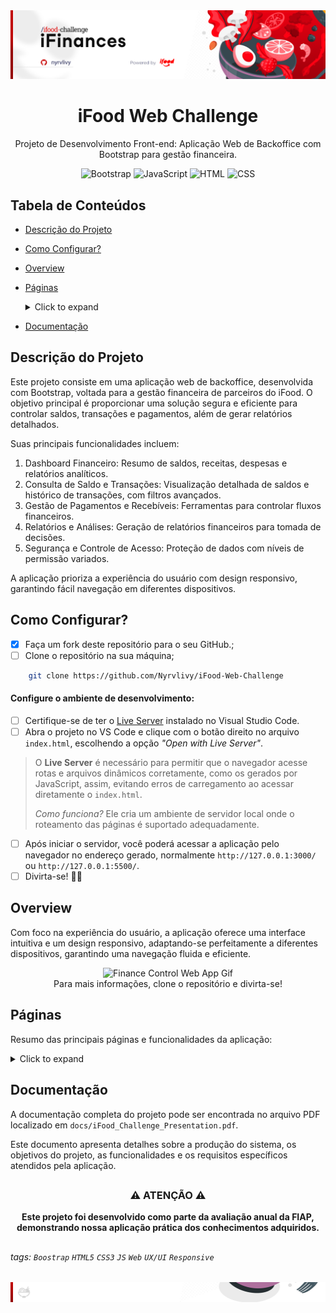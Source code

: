<div align="center">
  <img alt="iFinances Web Banner" src=".github/assets/images/app-web-header.png">
</div>

<h1 align="center">iFood Web Challenge</h1>
<p align="center">Projeto de Desenvolvimento Front-end: Aplicação Web de Backoffice com Bootstrap para gestão financeira.</p>

<div align="center">

  ![Bootstrap](https://img.shields.io/badge/Bootstrap-5.3.0-7952B3?style=flat-square&logo=bootstrap&logoColor=white)
  ![JavaScript](https://img.shields.io/badge/JavaScript-ES6+-F7DF1E?style=flat-square&logo=javascript&logoColor=black)
  ![HTML](https://img.shields.io/badge/HTML5-E34F26?style=flat-square&logo=html5&logoColor=white)
  ![CSS](https://img.shields.io/badge/CSS3-1572B6?style=flat-square&logo=css3&logoColor=white)

</div>

##

## Tabela de Conteúdos

* [Descrição do Projeto](#descrição-do-projeto)
* [Como Configurar?](#como-configurar)
* [Overview](#overview)
* [Páginas](#páginas)
    <details>
    <summary>Click to expand</summary>

  - [Dashboard](#dashboard)
  - [Repasses](#repasses)
  - [Repasses por Período](#repasses-por-período)
  - [Lançamentos](#lançamentos)
  - [Lançamentos do Repasse](#lançamentos-do-repasse)
  - [Desempenho](#desempenho)
  - [Saúde Operacional](#saúde-operacional)
  - [Metas e Projeções](#metas-e-projeções)
  - [Modals](#modals)
      - Modal de Notificações
      - Modal de Permissões
      - Modal Sobre
  - [Navbar e Sidebar](#navbar-e-sidebar)

  </details>
  
* [Documentação](#documentação)

##

## Descrição do Projeto

Este projeto consiste em uma aplicação web de backoffice, desenvolvida com Bootstrap, voltada para a gestão financeira de parceiros do iFood. O objetivo principal é proporcionar uma solução segura e eficiente para controlar saldos, transações e pagamentos, além de gerar relatórios detalhados. 

Suas principais funcionalidades incluem:

1. Dashboard Financeiro: Resumo de saldos, receitas, despesas e relatórios analíticos.
2. Consulta de Saldo e Transações: Visualização detalhada de saldos e histórico de transações, com filtros avançados.
3. Gestão de Pagamentos e Recebíveis: Ferramentas para controlar fluxos financeiros.
4. Relatórios e Análises: Geração de relatórios financeiros para tomada de decisões.
5. Segurança e Controle de Acesso: Proteção de dados com níveis de permissão variados.

A aplicação prioriza a experiência do usuário com design responsivo, garantindo fácil navegação em diferentes dispositivos.

##

## Como Configurar?

- [x] Faça um fork deste repositório para o seu GitHub.;
- [ ] Clone o repositório na sua máquina;

```bash
    git clone https://github.com/Nyrvlivy/iFood-Web-Challenge
```

#### Configure o ambiente de desenvolvimento:

- [ ] Certifique-se de ter o [Live Server](https://marketplace.visualstudio.com/items?itemName=ritwickdey.LiveServer) instalado no Visual Studio Code.
- [ ] Abra o projeto no VS Code e clique com o botão direito no arquivo `index.html`, escolhendo a opção _"Open with Live Server"_.

> O **Live Server** é necessário para permitir que o navegador acesse rotas e arquivos dinâmicos corretamente, como os gerados por JavaScript, assim, evitando erros de carregamento ao acessar diretamente o `index.html`. 
> 
> _Como funciona?_ Ele cria um ambiente de servidor local onde o roteamento das páginas é suportado adequadamente.

- [ ] Após iniciar o servidor, você poderá acessar a aplicação pelo navegador no endereço gerado, normalmente `http://127.0.0.1:3000/` ou `http://127.0.0.1:5500/`.
- [ ] Divirta-se! 🎊👏

##

## Overview

Com foco na experiência do usuário, a aplicação oferece uma interface intuitiva e um design responsivo, adaptando-se perfeitamente a diferentes dispositivos, garantindo uma navegação fluida e eficiente.

<div align="center">
  <img alt="Finance Control Web App Gif" src=".github/assets/gif/ifinances-overview.gif">
  <br>
  Para mais informações, clone o repositório e divirta-se!
</div>

##

## Páginas

Resumo das principais páginas e funcionalidades da aplicação:

<details>
<summary>Click to expand</summary>

### Dashboard
    Aqui encontramos uma visão geral do saldo, receitas, despesas e indicadores financeiros do negócio.

<div align="center">
  <img alt="" src=".github/assets/images/pages/dashboard.png">
  <br>
  <img alt="" src=".github/assets/images/pages/dashboard-2.png">
</div>

### Repasses
    Exibe informações detalhadas sobre repasses financeiros, como datas, valores e status dos pagamentos.

<div align="center">
  <img alt="" src=".github/assets/images/pages/repasses.png">
  <br>
  <img alt="" src=".github/assets/images/pages/repasses-2.png">
</div>

### Repasses por Período
    Permite a visualização e filtragem dos repasses dentro de um intervalo de tempo específico.

<div align="center">
  <img alt="" src=".github/assets/images/pages/repasses-periodo.png">
  <br>
</div>

### Lançamentos
    Lista todos os lançamentos financeiros, permitindo o acompanhamento das movimentações no sistema.

<div align="center">
  <img alt="" src=".github/assets/images/pages/lancamentos.png">
  <br>
</div>

### Lançamentos do Repasse
    Detalha as entradas e saídas relacionadas a cada repasse efetuado, com opções de filtragem.

<div align="center">
  <img alt="" src=".github/assets/images/pages/lancamentos-repasse.png">
  <br>
</div>

### Desempenho
    Mostra métricas de desempenho do negócio, como vendas e metas atingidas, com análises periódicas.

<div align="center">
  <img alt="" src=".github/assets/images/pages/desempenho.png">
  <br>
  <img alt="" src=".github/assets/images/pages/desempenho-2.png">
</div>

### Saúde Operacional
    Exibe indicadores sobre a eficiência operacional, incluindo dados de cancelamentos e problemas de pedidos.

<div align="center">
  <img alt="" src=".github/assets/images/pages/saude-operacional.png">
  <br>
</div>

### Metas e Projeções
    Acompanha o progresso das metas financeiras e faz projeções de desempenho com base nos dados históricos.

<div align="center">
  <img alt="" src=".github/assets/images/pages/metas-projecoes.png">
  <br>
</div>

### Modals
    Aqui estão as modais utilizadas para configurações e notificações do sistema.

### - Modal de Notificações
    Mostra as notificações do sistema, como atualizações de transações e alertas financeiros.

<div align="center">
  <img alt="" src=".github/assets/images/pages/notificacoes-modal.png">
  <br>
</div>

### - Modal de Permissões
    Gerencia as permissões dos usuários, controlando o acesso a diferentes áreas do sistema.

<div align="center">
  <img alt="" src=".github/assets/images/pages/permissoes-modal.png">
  <br>
</div>

### - Modal Sobre
    Exibe informações sobre o sistema, como versão e detalhes do desenvolvedor.

<div align="center">
  <img alt="" src=".github/assets/images/pages/sobre-modal.png">
  <br>
</div>

### Navbar e Sidebar
    Navegação intuitiva com barra de navegação superior e menu lateral, facilitando o acesso às funcionalidades.


<div align="center">
  <img alt="" src=".github/assets/images/pages/navbar-sidebar-modal.png">
  <br>
</div>

  </details>

##

## Documentação

A documentação completa do projeto pode ser encontrada no arquivo PDF localizado em `docs/iFood_Challenge_Presentation.pdf`. 

Este documento apresenta detalhes sobre a produção do sistema, os objetivos do projeto, as funcionalidades e os requisitos específicos atendidos pela aplicação.

##

<div align="center">

### ⚠️ ATENÇÃO ⚠️

**Este projeto foi desenvolvido como parte da avaliação anual da FIAP, demonstrando nossa aplicação prática dos conhecimentos adquiridos.**

</div>

##

###### tags: `Boostrap` `HTML5` `CSS3` `JS` `Web` `UX/UI` `Responsive`

<div align="center">
  <img alt="GitHub Header Banner" src=".github/assets/images/app-web-footer.png">
</div>
